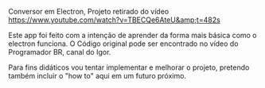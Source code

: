 Conversor em Electron, Projeto retirado do vídeo https://www.youtube.com/watch?v=TBECQe6AteU&amp;t=482s

Este app foi feito com a intenção de aprender da forma mais básica como o electron funciona. O Código original pode ser encontrado no vídeo do Programador BR, canal do Igor.

Para fins didáticos vou tentar implementar e melhorar o projeto, pretendo também incluir o "how to" aqui em um futuro próximo.